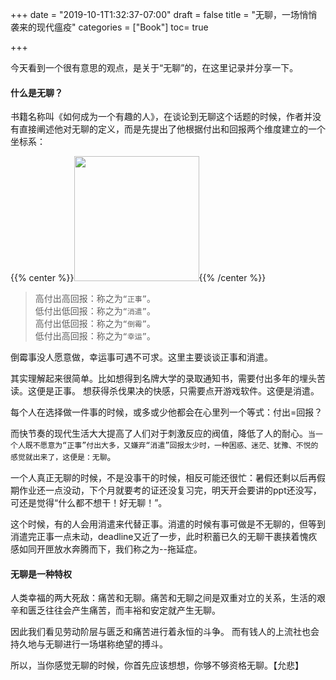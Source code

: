 +++
date = "2019-10-1T1:32:37-07:00"
draft = false
title = "无聊，一场悄悄袭来的现代瘟疫"
categories = ["Book"]
toc= true

+++

今天看到一个很有意思的观点，是关于“无聊”的，在这里记录并分享一下。


#### 什么是无聊？

书籍名称叫《如何成为一个有趣的人》，在谈论到无聊这个话题的时候，作者并没有直接阐述他对无聊的定义，而是先提出了他根据付出和回报两个维度建立的一个坐标系：

{{% center %}}<img name="touchbar-config" src="/images/blog/2019-11/book_01.png" width='200px'/>{{% /center %}}
>高付出高回报：称之为`“正事”`。     
>低付出低回报：称之为`“消遣”`。     
>高付出低回报：称之为`“倒霉”`。    
>低付出高回报：称之为`“幸运”`。    

倒霉事没人愿意做，幸运事可遇不可求。这里主要谈谈正事和消遣。

其实理解起来很简单。比如想得到名牌大学的录取通知书，需要付出多年的埋头苦读。这便是正事。
想获得杀伐果决的快感，只需要点开游戏软件。这便是消遣。

每个人在选择做一件事的时候，或多或少他都会在心里列一个等式：付出=回报？

而快节奏的现代生活大大提高了人们对于刺激反应的阀值，降低了人的耐心。`当一个人既不愿意为“正事”付出大多，又嫌弃“消遣”回报太少时，一种困惑、迷茫、犹豫、不悦的感觉就出来了，这便是：无聊`。


一个人真正无聊的时候，不是没事干的时候，相反可能还很忙：暑假还剩以后再假期作业还一点没动，下个月就要考的证还没复习完，明天开会要讲的ppt还没写，可还是觉得“什么都不想干！好无聊！”。

这个时候，有的人会用消遣来代替正事。消遣的时候有事可做是不无聊的，但等到消遣完正事一点未动，deadline又近了一步，此时积蓄已久的无聊干裹挟着愧疚感如同开匣放水奔腾而下，我们称之为--拖延症。


#### 无聊是一种特权

人类幸福的两大死敌：痛苦和无聊。痛苦和无聊之间是双重对立的关系，生活的艰辛和匮乏往往会产生痛苦，而丰裕和安定就产生无聊。

因此我们看见劳动阶层与匮乏和痛苦进行着永恒的斗争。
而有钱人的上流社也会持久地与无聊进行一场堪称绝望的搏斗。

所以，当你感觉无聊的时候，你首先应该想想，你够不够资格无聊。【允悲】